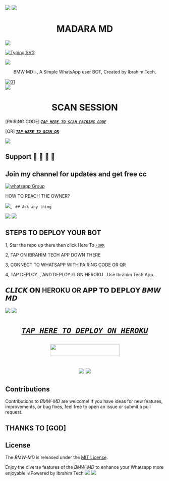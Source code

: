 <a><img src='https://i.imgur.com/LyHic3i.gif'/></a>
<a><img src='https://i.imgur.com/LyHic3i.gif'/></a>
 <h1 align="center"> MADARA MD </h1>


<a><img src='https://telegra.ph/file/e1fd045abc25ebcc215c3.jpg'/></a>
      
[![Typing SVG](https://readme-typing-svg.herokuapp.com?font=Rockstar-ExtraBold&color=blue&lines=AM+MADARA+MD+CREATED+BY+BRYANT)](https://git.io/typing-svg)

<a><img src='https://i.imgur.com/LyHic3i.gif'/></a>
 
<p align="center"> BMW MD💥, A Simple WhatsApp user BOT, Created by Ibrahim Tech.
</p>
<p align="center">


  <a href="https://ibb.co/N6NMDtn"><img src="https://telegra.ph/file/3c753002fab985c1cb1e7.jpg" alt="01" border="0" /></a>                     
<a><img src='https://i.imgur.com/LyHic3i.gif'/></a>
 <h1 align="center">  SCAN SESSION </h1>
 

[PAIRING CODE]  ***[`TAP HERE TO SCAN PAIRING CODE`](https://bmw-code-app-c1168f4953cd.herokuapp.com/pair)***


  
 [QR] ***[`TAP HERE TO SCAN QR`](https://bmw-code-app-c1168f4953cd.herokuapp.com/qr)***


<a><img src='https://i.imgur.com/LyHic3i.gif'/></a>
## Support 🧧 🧧 🧧 🧧
## Join my channel for updates and get free cc
<a href="https://whatsapp.com/channel/0029VaZuGSxEawdxZK9CzM0Y" target="_blank">
    <img alt="whatsapp Group" src="https://img.shields.io/badge/ Whatsapp Support Channel -25D366?style=for-the-badge&logo=whatsapp&logoColor=white" />
  </a>
</p>


HOW TO REACH THE OWNER? 
 
   
   <a href="https://wa.me/message/74F2PC4JA4F3P1">
    <img src="https://img.shields.io/badge/WhatsApp-25D366?style=for-the-badge&logo=whatsapp&logoColor=white" />
  </a>&nbsp;&nbsp;
   <a

    ## Ask any thing
<a><img src='https://i.imgur.com/LyHic3i.gif'/></a>
<a><img src='https://i.imgur.com/LyHic3i.gif'/></a>

## STEPS TO DEPLOY YOUR BOT


1, Star the repo up there then click Here To  [`FORK`](https://github.com/ibrahimaitech/BMW-MD/fork)

2, TAP ON IBRAHIM TECH APP DOWN THERE



3, CONNECT TO WHATSAPP WITH PAIRING CODE OR QR



4, TAP DEPLOY.., AND DEPLOY IT ON HEROKU ..Use Ibrahim Tech App..

## 𝘾𝙇𝙄𝘾𝙆 𝗢𝗡 HEROKU OR 𝗔𝗣𝗣 𝗧𝗢 𝗗𝗘𝗣𝗟𝗢𝗬  𝘽𝙈𝙒 𝙈𝘿

<a><img src='https://i.imgur.com/LyHic3i.gif'/></a>
<a><img src='https://i.imgur.com/LyHic3i.gif'/></a>

 <h1 align="center">

  ***[`TAP HERE TO DEPLOY ON HEROKU`](https://dashboard.heroku.com/new?template=https://github.com/ibrahimaitech/BMW-MD)***







  ***<p align="center"><a href="https://bmw-code-app-c1168f4953cd.herokuapp.com/">
 <img src="https://img.shields.io/badge/TAP%20HERE%20TO%20OPEN%20IBRAHIM%20TECH%20APP-Yellow?style=for-the-badge&logo=bmw" width="220" height="38.45"/></a></p>***



<a><img src='https://i.imgur.com/LyHic3i.gif'/></a>
<a><img src='https://i.imgur.com/LyHic3i.gif'/></a>
   
  




## Contributions


Contributions to *BMW-MD* are welcome! If you have ideas for new features, improvements, or bug fixes, feel free to open an issue or submit a pull request.
## THANKS TO [GOD]

## License

The *BMW-MD* is released under the [MIT License](https://opensource.org/licenses/MIT).

Enjoy the diverse features of the *BMW-MD*  to enhance your Whatsapp more enjoyable
☣Powered by Ibrahim Tech
<a><img src='https://i.imgur.com/LyHic3i.gif'/></a>
<a><img src='https://i.imgur.com/LyHic3i.gif'/></a>
